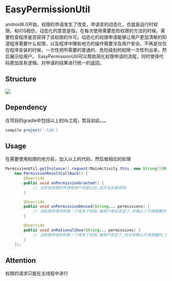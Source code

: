 # EasyPermissionUtil
android6.0开始，权限的申请发生了改变，申请变的动态化，也就是运行时权限，和iOS相仿，动态化的意思是指，在每次使用需要危险权限的方法的时候，需要检查程序是否获得了该权限的许可。动态化的权限申请能够让用户更加清晰的知道程序需要什么权限，以及程序中哪些地方的操作需要涉及用户安全。不再是仅仅在程序安装的时候，一次性把所需要的普通的、危险级别的权限一次性列出来，然后展示给用户。
EasyPermissionUtil可以帮助简化权限申请的流程，同时使得代码更加具有逻辑。对申请的结果进行统一的返回。

## Structure
![](https://github.com/yxping/EasyPermissionUtil/raw/master/structure.png)

## Dependency
在项目的gradle中包括以上的lib工程，暂且如此。。。
``` gradle
compile project(':lib')
```
## Usage
在需要使用权限的地方前，加入以上的代码，然后做相应的处理
``` java
PermissionUtil.getInstance().request(MainActivity.this, new String[]{Manifest.permission.READ_CALENDAR}, mRequestCode,
    new PermissionResultCallBack() {
        @Override
        public void onPermissionGranted() {
            // 当所有权限的申请被用户同意之后,该方法会被调用
        }

        @Override
        public void onPermissionDenied(String... permissions) {
            // 当权限申请中的某一个或多个权限,被用户曾经否定了,并确认了不再提醒时,也就是权限的申请窗口不能再弹出时,该方法将会被调用
        }

        @Override
        public void onRationalShow(String... permissions) {
            // 当权限申请中的某一个或多个权限,被用户否定了,但没有确认不再提醒时,也就是权限窗口申请时,但被否定了之后,该方法将会被调用.
        }
    });
```
## Attention
权限的请求只能在主线程中进行
